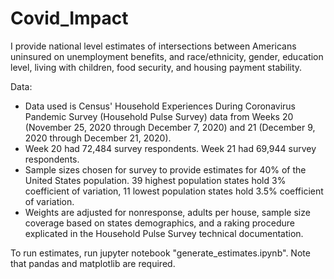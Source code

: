 # Covid_Impact
I provide national level estimates of intersections between Americans uninsured on unemployment benefits, and race/ethnicity, gender, education level, living with children, food security, and housing payment stability. 

Data:
- Data used is Census' Household Experiences During Coronavirus Pandemic Survey (Household Pulse Survey) data from Weeks 20 (November 25, 2020 through December 7, 2020) and 21 (December 9, 2020 through December 21, 2020). 
- Week 20 had 72,484 survey respondents. Week 21 had 69,944 survey respondents.
- Sample sizes chosen for survey to provide estimates for 40% of the United States population. 39 highest population states hold 3% coefficient of variation, 11 lowest population states hold 3.5% coefficient of variation.
- Weights are adjusted for nonresponse, adults per house, sample size coverage based on states demographics, and a raking procedure explicated in the Household Pulse Survey technical documentation.

To run estimates, run jupyter notebook "generate_estimates.ipynb". Note that pandas and matplotlib are required.

